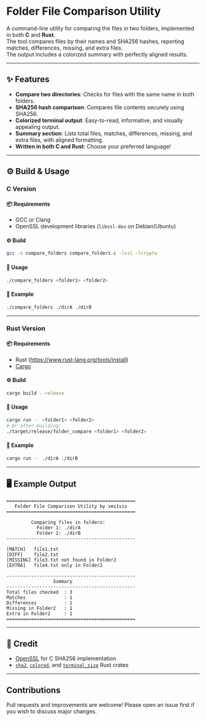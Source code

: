 # Folder File Comparison Utility

A command-line utility for comparing the files in two folders, implemented in both **C** and **Rust**.  
The tool compares files by their names and SHA256 hashes, reporting matches, differences, missing, and extra files.  
The output includes a colorized summary with perfectly aligned results.

---

## ✨ Features

- **Compare two directories**: Checks for files with the same name in both folders.
- **SHA256 hash comparison**: Compares file contents securely using SHA256.
- **Colorized terminal output**: Easy-to-read, informative, and visually appealing output.
- **Summary section**: Lists total files, matches, differences, missing, and extra files, with aligned formatting.
- **Written in both C and Rust**: Choose your preferred language!

---

## ⚙️ Build & Usage

### C Version

#### 📦 Requirements

- GCC or Clang
- OpenSSL development libraries (`libssl-dev` on Debian/Ubuntu)

#### ⚙️ Build

```sh
gcc -o compare_folders compare_folders.c -lssl -lcrypto
```

#### 🚀 Usage

```sh
./compare_folders <folder1> <folder2>
```

#### 📝 Example

```sh
./compare_folders ./dirA ./dirB
```

---

### Rust Version

#### 📦 Requirements

- Rust (https://www.rust-lang.org/tools/install)
- [Cargo](https://doc.rust-lang.org/cargo/getting-started/installation.html)

#### ⚙️  Build

```sh
cargo build --release
```

#### 🚀 Usage

```sh
cargo run -- <folder1> <folder2>
# Or after building:
./target/release/folder_compare <folder1> <folder2>
```

#### 📝 Example

```sh
cargo run -- ./dirA ./dirB
```

---

## 🖥️ Example Output

```
===============================================
   Folder File Comparison Utility by sms1sis         
===============================================

         Comparing files in folders:            
           Folder 1: ./dirA                     
           Folder 2: ./dirB                     
-----------------------------------------------

[MATCH]   file1.txt
[DIFF]    file2.txt
[MISSING] file3.txt not found in Folder2
[EXTRA]   file4.txt only in Folder2

-----------------------------------------------
                 Summary
-----------------------------------------------
Total files checked  : 3
Matches              : 1
Differences          : 1
Missing in Folder2   : 1
Extra in Folder2     : 1
===============================================
```

---

## 🙌 Credit

- [OpenSSL](https://www.openssl.org/) for C SHA256 implementation
- [`sha2`](https://crates.io/crates/sha2), [`colored`](https://crates.io/crates/colored), and [`terminal_size`](https://crates.io/crates/terminal_size) Rust crates

---

## Contributions

Pull requests and improvements are welcome! Please open an issue first if you wish to discuss major changes.

